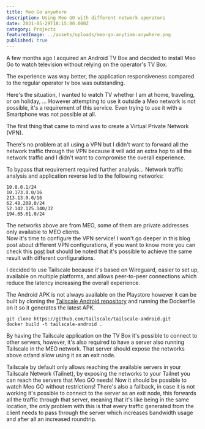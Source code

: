 ```yaml
---
title: Meo Go anywhere
description: Using Meo GO with different network operators
date: 2021-05-29T18:15:00.000Z
category: Projects
featuredImage: ../assets/uploads/meo-go-anytime-anywhere.png
published: true
---
```

A few months ago I acquired an Android TV Box and decided to install Meo Go to watch television without relying on the operator's TV Box.

The experience was way better, the application responsiveness compared to the regular operator tv box was outstanding.

Here's the situation, I wanted to watch TV whether I am at home, traveling, or on holiday, ... However attempting to use it outside a Meo network is not possible, it's a requirement of this service. Even trying to use it with a Smartphone was not possible at all.

The first thing that came to mind was to create a Virtual Private Network (VPN).

There's no problem at all using a VPN but I didn't want to forward all the network traffic through the VPN because it will add an extra hop to all the network traffic and I didn't want to compromise the overall experience.

To bypass that requirement required further analysis... Network traffic analysis and application reverse led to the following networks:  

```plain
10.0.0.1/24
10.173.0.0/16
213.13.0.0/16
62.48.208.0/24
52.142.125.140/32
194.65.61.0/24
```

The networks above are from MEO, some of them are private addresses only available to MEO clients.  
Now it's time to configure the VPN service! I won't go deeper in this blog post about different VPN configurations, if you want to know more you can check this [post](/2021-05-29-connecting-servers-on-unreliable-networks) but should be noted that it's possible to achieve the same result with different configurations.  

I decided to use Tailscale because it's based on Wireguard, easier to set up, available on multiple platforms, and allows peer-to-peer connections which reduce the latency increasing the overall experience.  

The Android APK is not always available on the Playstore however it can be built by cloning the [Tailscale Android repository](https://github.com/tailscale/tailscale-android) and running the Dockerfile on it so it generates the latest APK.  

```
git clone https://github.com/tailscale/tailscale-android.git
docker build -t tailscale-android .
```

By having the Tailscale application on the TV Box it's possible to connect to other servers, however, it's also required to have a server also running Tailscale in the MEO network. That server should expose the networks above or/and allow using it as an exit node.   

Tailscale by default only allows reaching the available servers in your Tailscale Network (Tailnet), by exposing the networks to your Tailnet you can reach the servers that Meo GO needs! Now it should be possible to watch Meo GO without restrictions! There's also a fallback, in case it is not working it's possible to connect to the server as an exit node, this forwards all the traffic through that server, meaning that it's like being in the same location, the only problem with this is that every traffic generated from the client needs to pass through the server which increases bandwidth usage and after all an increased roundtrip.  